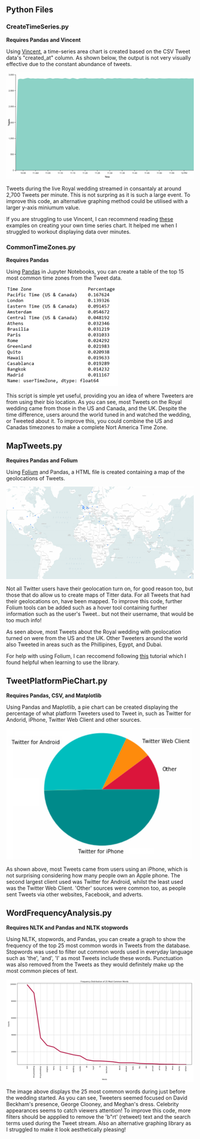 ## Python Files

### CreateTimeSeries.py
<b>Requires Pandas and Vincent</b>

Using <a href="http://vincent.readthedocs.io/en/latest/">Vincent</a>, a time-series area chart is created based on the CSV Tweet data's "created_at" column. As shown below, the output is not very visually effective due to the constant abundance of tweets.

<img src="https://github.com/kmbutterfield/Programming-for-Spatial-Analysts-Advanced-Skills-Assessment-2/blob/master/0.%20Images/TimeSeriesOutput.png" width="700">

Tweets during the live Royal wedding streamed in consantaly at around 2,700 Tweets per minute. This is not surpring as it is such a large event. To improve this code, an alternative graphing method could be utilised with a larger y-axis miniumum value.

If you are struggling to use Vincent, I can recommend reading <a href="http://wrobstory.github.io/2013/04/pandas-vincent-timeseries.html">these</a> examples on creating your own time series chart. It helped me when I struggled to workout displaying data over minutes.

### CommonTimeZones.py
<b>Requires Pandas </b>

Using <a href="https://pandas.pydata.org/">Pandas</a> in Jupyter Notebooks, you can create a table of the top 15 most common time zones from the Tweet data.

<img src="https://github.com/kmbutterfield/Programming-for-Spatial-Analysts-Advanced-Skills-Assessment-2/blob/master/0.%20Images/TimeZoneOutput.png" width="300">

This script is simple yet useful, providing you an idea of where Tweeters are from using their bio location. As you can see, most Tweets on the Royal wedding came from those in the US and Canada, and the UK. Despite the time difference, users around the world tuned in and watched the wedding, or Tweeted about it. To improve this, you could combine the US and Canadas timezones to make a complete Nort America Time Zone.

## MapTweets.py
<b>Requires Pandas and Folium </b>

Using <a href="https://github.com/python-visualization/folium">Folium</a> and Pandas, a HTML file is created containing a map of the geolocations of Tweets.

<img src="https://github.com/kmbutterfield/Programming-for-Spatial-Analysts-Advanced-Skills-Assessment-2/blob/master/0.%20Images/TeetMapOutput.png">

Not all Twitter users have their geolocation turn on, for good reason too, but those that do allow us to create maps of Titter data. For all Tweets that had their geolocations on, have been mapped. To improve this code, further Folium tools can be added such as a hover tool containing further information such as the user's Tweet.. but not their username, that would be too much info!

As seen above, most Tweets about the Royal wedding with geolocation turned on were from the US and the UK. Other Tweeters around the world also Tweeted in areas such as the Phillipines, Egypt, and Dubai. 

For help with using Folium, I can reccomend following <a href="https://www.kaggle.com/daveianhickey/how-to-folium-for-maps-heatmaps-time-data">this</a> tutorial which I found helpful when learning to use the library.

## TweetPlatformPieChart.py
<b>Requires Pandas, CSV, and Matplotlib </b>

Using Pandas and Maplotlib, a pie chart can be created displaying the percentage of what platform Tweeters used to Tweet in, such as Twitter for Andorid, iPhone, Twitter Web Client and other sources.

<img src="https://github.com/kmbutterfield/Programming-for-Spatial-Analysts-Advanced-Skills-Assessment-2/blob/master/0.%20Images/TweetPlatformOutput.png" width="500">

As shown above, most Tweets came from users using an iPhone, which is not surprising considering how many people own an Apple phone. The second largest client used was Twitter for Android, whilst the least used was the Twitter Web Client. 'Other' sources were common too, as people sent Tweets via other websites, Facebook, and adverts.

## WordFrequencyAnalysis.py
<b>Requires NLTK and Pandas and NLTK stopwords </b>

Using NLTK, stopwords, and Pandas, you can create a graph to show the frequency of the top 25 most common words in Tweets from the database. Stopwords was used to filter out common words used in everyday language such as 'the', 'and', 'I' as most Tweets include these words. Punctuation was also removed from the Tweets as they would definitely make up the most common pieces of text.

<img src="https://github.com/kmbutterfield/Programming-for-Spatial-Analysts-Advanced-Skills-Assessment-2/blob/master/0.%20Images/FreqDistBefore.png">

The image above displays the 25 most common words during just before the wedding started. As you can see, Tweeters seemed focused on David Beckham's presence, George Clooney, and Meghan's dress. Celebrity appearances seems to catch viewers attention! To improve this code, more filters should be appplied to remove the 'b"rt' (retweet) text and the search terms used during the Tweet stream. Also an alternative graphing library as I struggled to make it look aesthetically pleasing!


